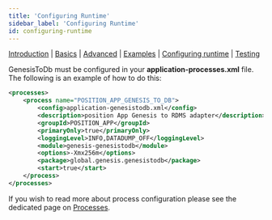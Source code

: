 ```yaml
---
title: 'Configuring Runtime'
sidebar_label: 'Configuring Runtime'
id: configuring-runtime
---
```


[Introduction](/server/integration/database-streaming-out/introduction)  | [Basics](/server/integration/database-streaming-out/basics) | [Advanced](/server/integration/database-streaming-out/advanced) | [Examples](/server/integration/database-streaming-out/examples) | [Configuring runtime](/server/integration/database-streaming-out/configuring-runtime) | [Testing](/server/integration/database-streaming-out/testing)

GenesisToDb must be configured in your **application-processes.xml** file. The following is an example of how to do this:

```xml
<processes>
    <process name="POSITION_APP_GENESIS_TO_DB">
        <config>application-genesistodb.xml</config>
        <description>position App Genesis to RDMS adapter</description>
        <groupId>POSITION_APP</groupId>
        <primaryOnly>true</primaryOnly>
        <loggingLevel>INFO,DATADUMP_OFF</loggingLevel>
        <module>genesis-genesistodb</module>
        <options>-Xmx256m</options>
        <package>global.genesis.genesistodb</package>
        <start>true</start>
    </process>
</processes>
```

If you wish to read more about process configuration please see the dedicated page on [Processes](/server/configuring-runtime/processes).
